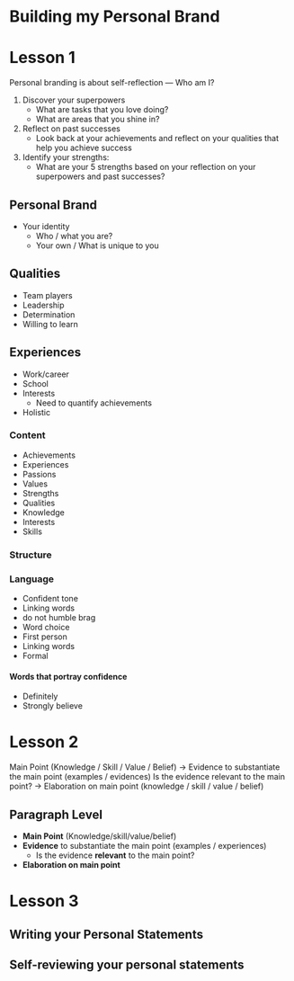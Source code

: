 # Building my Personal Brand
# Lesson 1
Personal branding is about self-reflection — Who am I?
1. Discover your superpowers
    - What are tasks that you love doing?
    - What are areas that you shine in?
2. Reflect on past successes
    - Look back at your achievements and reflect on your qualities that help you achieve success
3. Identify your strengths:
    - What are your 5 strengths based on your reflection on your superpowers and past successes?
## Personal Brand
- Your identity
    - Who / what you are?
    - Your own / What is unique to you

## Qualities

- Team players
- Leadership
- Determination
- Willing to learn

## Experiences

- Work/career
- School
- Interests
    - Need to quantify achievements
- Holistic

### Content

- Achievements
- Experiences
- Passions
- Values
- Strengths
- Qualities
- Knowledge
- Interests
- Skills

### Structure

### Language

- Confident tone
- Linking words
- do not humble brag
- Word choice
- First person
- Linking words
- Formal

#### Words that portray confidence
- Definitely
- Strongly believe



# Lesson 2

Main Point (Knowledge / Skill / Value / Belief) &rarr; Evidence to substantiate the main point (examples / evidences) Is the evidence relevant to the main point? &rarr; Elaboration on main point (knowledge / skill / value / belief)

## Paragraph Level

- __Main Point__ (Knowledge/skill/value/belief)
- __Evidence__ to substantiate the main point (examples / experiences)
    - Is the evidence __relevant__ to the main point?
- __Elaboration on main point__

# Lesson 3

## Writing your Personal Statements



## Self-reviewing your personal statements

